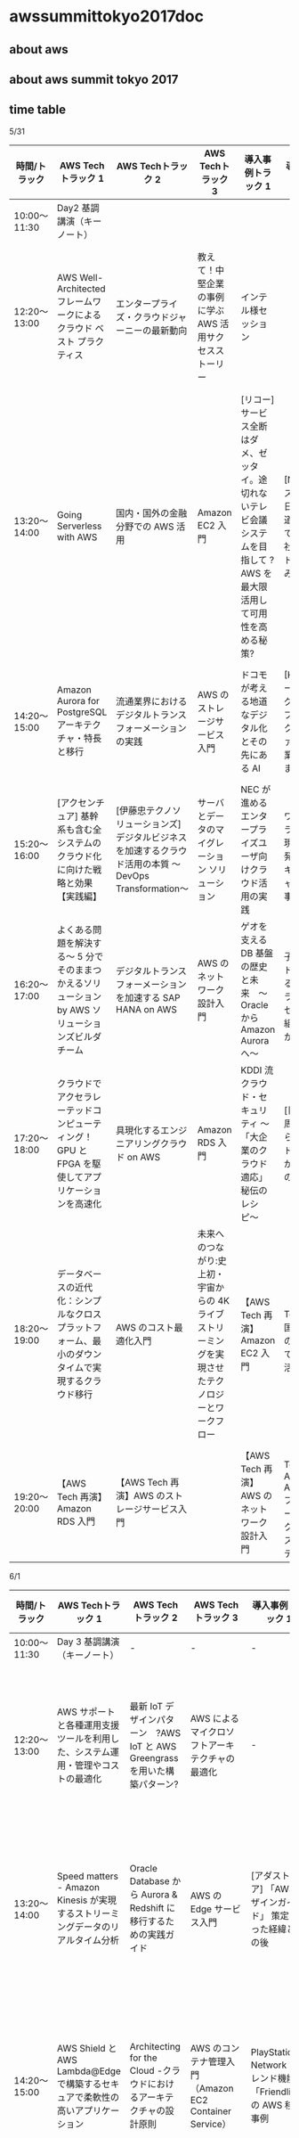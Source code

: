 # awssummittokyo2017doc


## about aws

## about aws summit tokyo 2017

## time table
5/31 


| 時間/トラック | AWS Techトラック 1                                                                                | AWS Techトラック 2                                                                                    | AWS Techトラック 3                                                                                | 導入事例トラック 1                                                                                                     | 導入事例トラック 2                                                                     | 導入事例トラック 3                                                                               |
|---------------|---------------------------------------------------------------------------------------------------|-------------------------------------------------------------------------------------------------------|---------------------------------------------------------------------------------------------------|------------------------------------------------------------------------------------------------------------------------|----------------------------------------------------------------------------------------|--------------------------------------------------------------------------------------------------|
| 10:00〜11:30  | Day2 基調講演（キーノート）                                                                       |                                                                                                       |                                                                                                   |                                                                                                                        |                                                                                        |                                                                                                  |
| 12:20〜13:00  | AWS Well-Architected フレームワークによるクラウド ベスト プラクティス                             | エンタープライズ・クラウドジャーニーの最新動向                                                        | 教えて！中堅企業の事例に学ぶ AWS 活用サクセスストーリー                                           | インテル様セッション                                                                                                   |                                                                                        | ナビタイムサービスにおける、Amazon ECS を活用したシステム移行　〜『乗換NAVITIME』での移行事例 〜 |
| 13:20〜14:00  | Going Serverless with AWS                                                                         | 国内・国外の金融分野での AWS 活用                                                                     | Amazon EC2 入門                                                                                   | [リコー] サービス全断はダメ、ゼッタイ。途切れないテレビ会議システムを目指して ?AWS を最大限活用して可用性を高める秘策? | [NEXCOシステムズ] 日本の高速道路を IT で支える会社がクラウド利用に踏み切る時           | [国際航業] ドローンを用いた3次元空間解析クラウドサービス                                         |
| 14:20〜15:00  | Amazon Aurora for PostgreSQL アーキテクチャ・特長と移行                                           | 流通業界におけるデジタルトランスフォーメーションの実践                                                | AWS のストレージサービス入門                                                                      | ドコモが考える地道なデジタル化とその先にある AI                                                                        | [KNT-CTホールディングス] オンプレ企業がクラウドファースト企業に変わるまで（仮）        | [協和発酵キリン] シンクライアント環境を Amazon Workspaces に移行してわかったこと                 |
| 15:20〜16:00              | [アクセンチュア] 基幹系も含む全システムのクラウド化に向けた戦略と効果【実践編】                   | [伊藤忠テクノソリューションズ] デジタルビジネスを加速するクラウド活用の本質 〜DevOps Transformation〜 | サーバとデータのマイグレーション ソリューション                                                   | NEC が進めるエンタープライズユーザ向けクラウド活用の実践                                                               | ［サーバーワークス]クラウドで実現する「開発レスアーキテクチャ」 3 つの事?              | レーベルゲート音楽配信プラットフォームと AWS Snowball を利用したデータ移行                       |
| 16:20〜17:00              | よくある問題を解決する〜 5 分でそのままつかえるソリューション by AWS ソリューションズビルダチーム | デジタルトランスフォーメーションを加速する SAP HANA on AWS                                            | AWS のネットワーク設計入門                                                                        | ゲオを支える DB 基盤の歴史と未来　〜Oracle から Amazon Aurora へ〜                                                     | ［AGC 旭硝子］クラウドで変わる。インフラ・データセンター・組織のありかた（仮）         | ローソンが考えるクラウド時代のシステム運用・監視の姿 〜システム監視からビジネス監視へ〜（仮）    |
| 17:20〜18:00              | クラウドでアクセラレーテッドコンピューティング！GPU と FPGA を駆使してアプリケーションを高速化    | 具現化するエンジニアリングクラウド on AWS                                                             | Amazon RDS 入門                                                                                   | KDDI 流 クラウド・セキュリティ 〜「大企業のクラウド適応」 秘伝のレシピ〜                                               | [日立物流] 周回遅れからのクラウド挑戦 - しがらみからの脱却 -                           | 横河電機のソフトウェア開発における AWS 活用事例 〜Ops から始める DevOps〜                        |
| 18:20〜19:00              | データベースの近代化：シンプルなクロスプラットフォーム、最小のダウンタイムで実現するクラウド移行  | AWS のコスト最適化入門                                                                                | 未来へのつながり:史上初・宇宙からの 4K ライブストリーミングを実現させたテクノロジーとワークフロー | 【AWS Tech 再演】Amazon EC2 入門                                                                                       | 【AWS Tech 再演】国内・国外の金融分野での AWS 活用（仮）                               |                                                                                                  |
| 19:20〜20:00              | 【AWS Tech 再演】Amazon RDS 入門                                                                  | 【AWS Tech 再演】AWS のストレージサービス入門                                                         |                                                                                                   | 【AWS Tech 再演】AWS のネットワーク設計入門                                                                            | 【AWS Tech 再演】AWS Well-Architected フレームワークによるクラウド ベスト プラクティス |                                                                                                  |

6/1

| 時間/トラック | AWS Techトラック 1                                                              | AWS Techトラック 2                                                          | AWS Techトラック 3                                      | 導入事例トラック 1                                                                    | 導入事例トラック 2                                                                                    | 導入事例トラック 3                                                                                                                                                                    |
|---------------|---------------------------------------------------------------------------------|-----------------------------------------------------------------------------|---------------------------------------------------------|---------------------------------------------------------------------------------------|-------------------------------------------------------------------------------------------------------|---------------------------------------------------------------------------------------------------------------------------------------------------------------------------------------|
| 10:00〜11:30  | Day 3 基調講演（キーノート）                                                    | -                                                                           | -                                                       | -                                                                                     | -                                                                                                     | -                                                                                                                                                                                     |
| 12:20〜13:00  | AWS サポートと各種運用支援ツールを利用した、システム運用・管理やコストの最適化  | 最新 IoT デザインパターン　?AWS IoT と AWS Greengrass を用いた構築パターン? | AWS によるマイクロソフトアーキテクチャの最適化          | -                                                                                     | -                                                                                                     | ERP のインフラ基盤から IoT サービス基盤としてサーバレス化の実現まで、JINS の AWS 活用                                                                                                 |
| 13:20〜14:00  | Speed matters - Amazon Kinesis が実現するストリーミングデータのリアルタイム分析 | Oracle Database から Aurora & Redshift に移行するための実践ガイド           | AWS の Edge サービス入門                                | [アダストリア] 「AWSデザインガイド」 策定に至った経緯とその後                         | クックパッドの機械学習を支える基盤のつくりかた（仮）                                                  | [マツダ] CAE クラウドによる大規模サンプリングを活用した次世代の車両開発のための最適設計手法の検討                                                                                     |
| 14:20〜15:00  | AWS Shield と AWS Lambda@Edge で構築するセキュアで柔軟性の高いアプリケーション  | Architecting for the Cloud -クラウドにおけるアーキテクチャの設計原則        | AWS のコンテナ管理入門（Amazon EC2 Container Service）  | PlayStation?Network のフレンド機能「Friendlist」の AWS 移行事例                       | [朝日放送] サーバレスアーキテクチャで実現した M-1 グランプリ敗者復活戦投票システム                    | [集英社] 読書アプリクイックスタートガイド：AWSを活用したアプリ事業開発事例とデジタルコミックス制作フロー                                                                              |
| 15:20〜16:00  | エンタープライズと IoT における日立の AWS 活用事例                              | [トレンドマイクロ] AWS にフィットする最適なセキュリティ対策とその考え方     | AWS の NoSQL 入門 ?Amazon ElastiCache, Amazon DynamoDB? | 業種・業界を超えた AWS 活用事例とミッションクリティカルシステムへの挑戦               | [アイレット] 転換期を迎えるいま、『オンプレミスからのマイグレーション』における勝利の方程式とは       | Amazon ECS と SpotFleet を活用した低コストでスケーラブルなジョブワーカーシステム                                                                                                      |
| 16:20〜17:00  | Amazon Redshift テーブル設計詳細ガイド ?分散スタイルとソートキーの決定方法?     | AWS で実現するセキュリティ・オートメーション                                | AWS でのストリーム処理入門                              | グリーの様々なサービスを支えるクラウド運用およびデータ分析基盤                        | セイコーエプソンのデータプラットフォームビジネスにおけるサーバレスアーキテクチャへのマイグレーション  | [マクロミル] Amazon Aurora・AWS DMS を活用したデジタルマーケティングプラットフォーム構築〜マクロミルが独自開発したデータ分析システム（Web 行動データｘ 調査意識データ）の構築ノウハウ |
| 17:20〜18:00  | Amazon Aurora (MySQL-compatible edition) Deep Dive                              | Machine Learning on AWS                                                     | Amazon EC2 Systems Managerによるハイブリッド環境の管理  | 開発組織を急成長させる AWS ? Opt Technologies の歩みと AWS 活用                       | [Intelligence] オンプレから移行するので、Amazon ECS でコンテナ化と Terraform でインフラコード化した話 | [はてな] 時系列データベースという概念をクラウドの技で再構築する                                                                                                                       |
| 18:20〜19:00  | 【AWS Tech 再演】AWS のコンテナ管理入門（Amazon EC2 Container Service）         | 【AWS Tech 再演】Amazon EC2 Systems Manager によるハイブリッド環境の管理    | -                                                       | 【AWS Tech 再演】Architecting for the Cloud -クラウドにおけるアーキテクチャの設計原則 | 【AWS Tech 再演】AWS で実現するセキュリティ・オートメーション                                         | -                                                                                                                                                                                     |
| 19:20〜20:00  | 【AWS Tech 再演】AWS の Edge サービス入門                                       | 【AWS Tech 再演】AWS の NoSQL 入門 ?Amazon ElastiCache, Amazon DynamoDB?    | -                                                       | 【AWS Tech 再演】Machine Learning on AWS                                              | 【AWS Tech 再演】最新 IoT デザインパターン　?AWS IoT と AWS Greengrass を用いた構築パターン?          | -                                                                                                                                                                                     |


6/2

| 時間/トラック | AWS Techトラック 1                                                                                                  | AWS Techトラック 2                                                  | AWS Techトラック 3                                                    | 導入事例トラック 1                                                                                          | 導入事例トラック 2                                                                                       | 導入事例トラック 3                                                                                                                          |
|---------------|---------------------------------------------------------------------------------------------------------------------|---------------------------------------------------------------------|-----------------------------------------------------------------------|-------------------------------------------------------------------------------------------------------------|----------------------------------------------------------------------------------------------------------|---------------------------------------------------------------------------------------------------------------------------------------------|
| 10:00〜12:00  | Day 4 特別講演                                                                                                      |                                                                     |                                                                       |                                                                                                             |                                                                                                          |                                                                                                                                             |
| 12:20〜13:00  | AWS Cloud Adoption Framework で作成するクラウド導入ロードマップ                                                     | Amazon Redshift Ecosystem                                           | Amazon AI 入門                                                        | HERE: Making sense of the world through the lens of location.                                               |                                                                                                          |                                                                                                                                             |
| 13:20〜14:00  | クラウドが変革するエンドユーザーコンピューティング                                                                  | AWS におけるマルチアカウント管理の手法とベストプラクティス          | AWS のデータ分析入門                                                  | Amazon Innovation Dive Deep Session 1 - Increasing Monetization with Dash Replenishment Service (DRS)       | ヤンマーが提案する『ロボットトラクタ』のご紹介 “A SUSTAINABLE FUTURE” の実現へ                           | [シーオス] 生産年齢人口減少を解決するスマートデジタルロジスティクスとそれを支える AWS の活用法                                              |
| 14:20〜15:00  | Amazon EC2 Innovation at Scale - 革新を続けるハイパースケール EC2 サービスの最新情報を EC2 サービス責任者がご紹介   | アジャイルデータサイエンス on AWS                                   | AWS のビジネスアプリケーション入門（Amazon Chime, Amazon WorkSpaces） | Amazon Innovation Dive Deep Session 2 - Building Voice Skills with Amazon Alexa                             | [日本経済新聞社] "ＡＩ 記者"の生みの親〜「テクノロジーメディア」への挑戦                                 | DMM における会員基盤プラットフォームへのAWS導入から活用事例の紹介                                                                           |
| 15:20〜16:00  | [クラスメソッド] 1000 件超の構築・運用から得た、急成長ビジネスを支えるデータ分析基盤と AWS インフラ環境の事例（仮） | 事例から読み解く Salesforce と AWS の付加価値クラウドソリューション | AWS セキュリティ入門                                                  | [富士ソフト] エンタープライズシステムも AWS で 〜IoT からデータセンター移行の課題と解決策〜                 | ［TIS］ 金融業界でも使える！AWS 利用におけるガバナンスの効かせ方                                         | [PKSHA Technology] 動画像解析エンジン Vertical Vision API と、高速データ解析基盤（仮）                                                      |
| 16:20〜17:00  | AWS セキュリティ・コンプライアンス ?大規模環境におけるセキュリティの自動化と管理-                                   | Amazon EC2 Performance Deep Dive                                    | AWS の運用監視入門 (AWS CloudWatch)                                   | Amazon Innovation Dive Deep Session 3 - Engineering for Performance in an Amazon Robotic Fulfillment Center | [ソニーモバイルコミュニケーションズ] スマートホームシステムの開発 ?AWS を活用した新規サービスの立ち上げ? | [ウィルポート] 宅配事業における再配達問題を解決する、地域密着型の小規模物流デポの展開と、IOT 通信を活用した次世代型無電源宅配ボックスの活用 |
| 17:20〜18:00  | AWS 環境での CSIRT ソリューション                                                                                   | AWS マネージドサービスで実現する CI/CD パイプライン                 | AWS のガバナンス入門 (AWS CloudTrail, AWS Config)                     | AWS と Amazon Launchpad で加速するスタートアップの事業成長とは。最新事例から                                | [ダイドードリンコ] 自販機 IoT 実現に向けた DyDo の取り組み                                               | [グリッド] 分散並列による Deep Neural Network の最適化?ディストリビューテッドパラメータ探索                                                 |
| 18:30〜20:00  | JAWS-UG Night in AWS Summit Tokyo 2017                                                                              |                                                                     |                                                                       |                                                                                                             |                                                                                                          |                                                                                                                                             |
### cloud vs on-premise

## slides

